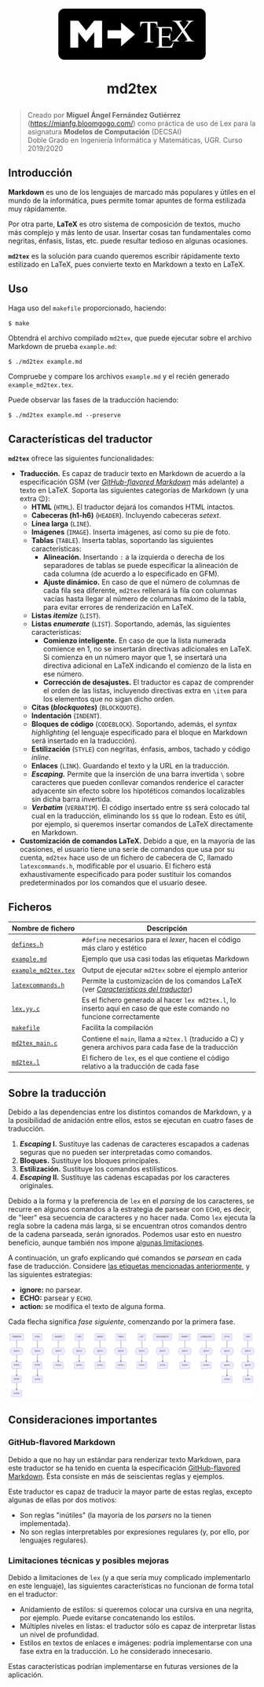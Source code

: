 <p align="center">
    <img src="./resources/logo.png" width="300px">
</p>

<h1 align="center"><p align="center">md2tex</h1></h1>

> Creado por **Miguel Ángel Fernández Gutiérrez** (<https://mianfg.bloomgogo.com/>) como práctica de uso de Lex para la asignatura **Modelos de Computación** (DECSAI)  
> Doble Grado en Ingeniería Informática y Matemáticas, UGR. Curso 2019/2020

## Introducción

**Markdown** es uno de los lenguajes de marcado más populares y útiles en el mundo de la informática, pues permite tomar apuntes de forma estilizada muy rápidamente.

Por otra parte, **LaTeX** es otro sistema de composición de textos, mucho más complejo y más lento de usar. Insertar cosas tan fundamentales como negritas, énfasis, listas, etc. puede resultar tedioso en algunas ocasiones.

**`md2tex`** es la solución para cuando queremos escribir rápidamente texto estilizado en LaTeX, pues convierte texto en Markdown a texto en LaTeX.

## Uso

Haga uso del `makefile` proporcionado, haciendo:

~~~
$ make
~~~

Obtendrá el archivo compilado `md2tex`, que puede ejecutar sobre el archivo Markdown de prueba `example.md`:

~~~
$ ./md2tex example.md
~~~

Compruebe y compare los archivos `example.md` y el recién generado `example_md2tex.tex`.

Puede observar las fases de la traducción haciendo:

~~~
$ ./md2tex example.md --preserve
~~~

## Características del traductor

**`md2tex`** ofrece las siguientes funcionalidades:

* **Traducción.** Es capaz de traducir texto en Markdown de acuerdo a la especificación GSM (ver [_GitHub-flavored Markdown_](#) más adelante) a texto en LaTeX. Soporta las siguientes categorías de Markdown (y una extra :wink:):
  * **HTML** (`HTML`). El traductor dejará los comandos HTML intactos.
  * **Cabeceras (h1-h6)** (`HEADER`). Incluyendo cabeceras _setext_.
  * **Línea larga** (`LINE`).
  * **Imágenes** (`IMAGE`). Inserta imágenes, así como su pie de foto.
  * **Tablas** (`TABLE`). Inserta tablas, soportando las siguientes características:
    * **Alineación.** Insertando `:` a la izquierda o derecha de los separadores de tablas se puede especificar la alineación de cada columna (de acuerdo a lo especificado en GFM).
    * **Ajuste dinámico.** En caso de que el número de columnas de cada fila sea diferente, `md2tex` rellenará la fila con columnas vacías hasta llegar al número de columnas máximo de la tabla, para evitar errores de renderización en LaTeX.
  * **Listas _itemize_** (`LIST`).
  * **Listas _enumerate_** (`LIST`). Soportando, además, las siguientes características:
    * **Comienzo inteligente.** En caso de que la lista numerada comience en 1, no se insertarán directivas adicionales en LaTeX. Si comienza en un número mayor que 1, se insertará una directiva adicional en LaTeX indicando el comienzo de la lista en ese número.
    * **Corrección de desajustes.** El traductor es capaz de comprender el orden de las listas, incluyendo directivas extra en `\item` para los elementos que no sigan dicho orden.
  * **Citas (_blockquotes_)** (`BLOCKQUOTE`).
  * **Indentación** (`INDENT`).
  * **Bloques de código** (`CODEBLOCK`). Soportando, además, el _syntax highlighting_ (el lenguaje especificado para el bloque en Markdown será insertado en la traducción).
  * **Estilización** (`STYLE`) con negritas, énfasis, ambos, tachado y código _inline_.
  * **Enlaces** (`LINK`). Guardando el texto y la URL en la traducción.
  * ***Escaping.*** Permite que la inserción de una barra invertida `\` sobre caracteres que pueden conllevar comandos renderice el caracter adyacente sin efecto sobre los hipotéticos comandos localizables sin dicha barra invertida.
  * **_Verbatim_** (`VERBATIM`). El código insertado entre `$$` será colocado tal cual en la traducción, eliminando los `$$` que lo rodean. Esto es útil, por ejemplo, si queremos insertar comandos de LaTeX directamente en Markdown.
* **Customización de comandos LaTeX.** Debido a que, en la mayoría de las ocasiones, el usuario tiene una serie de comandos que usa por su cuenta, `md2tex` hace uso de un fichero de cabecera de C, llamado `latexcommands.h`, modificable por el usuario. El fichero está exhaustivamente especificado para poder sustituir los comandos predeterminados por los comandos que el usuario desee.

## Ficheros

| Nombre de fichero | Descripción |
| --- | --- |
| [`defines.h`](./defines.h) | `#define` necesarios para el _lexer_, hacen el código más claro y estético |
| [`example.md`](./example.md) | Ejemplo que usa casi todas las etiquetas Markdown |
| [`example_md2tex.tex`](./example_md2tex.tex) | Output de ejecutar `md2tex` sobre el ejemplo anterior |
| [`latexcommands.h`](./latexcommands.h) | Permite la customización de los comandos LaTeX (ver [_Características del traductor_](#)) |
| [`lex.yy.c`](./lex.yy.c) | Es el fichero generado al hacer `lex md2tex.l`, lo inserto aquí en caso de que este comando no funcione correctamente |
| [`makefile`](./makefile) | Facilita la compilación |
| [`md2tex_main.c`](./md2tex_main.c) | Contiene el `main`, llama a `m2tex.l` (traducido a C) y genera archivos para cada fase de la traducción |
| [`md2tex.l`](./md2tex.l) | El fichero de `lex`, es el que contiene el código relativo a la traducción de cada fase |

## Sobre la traducción

Debido a las dependencias entre los distintos comandos de Markdown, y a la posibilidad de anidación entre ellos, estos se ejecutan en cuatro fases de traducción.

1. **_Escaping_ I.** Sustituye las cadenas de caracteres escapados a cadenas seguras que no pueden ser interpretadas como comandos.
2. **Bloques.** Sustituye los bloques principales.
3. **Estilización.** Sustituye los comandos estilísticos.
4. **_Escaping_ II.** Sustituye las cadenas escapadas por los caracteres originales.

Debido a la forma y la preferencia de `lex` en el _parsing_ de los caracteres, se recurre en algunos comandos a la estrategia de parsear con `ECHO`, es decir, de "leer" esa secuencia de caracteres y no hacer nada. Como `lex` ejecuta la regla sobre la cadena más larga, si se encuentran otros comandos dentro de la cadena parseada, serán ignorados. Podemos usar esto en nuestro beneficio, aunque también nos impone [algunas limitaciones](#).

A continuación, un grafo explicando qué comandos se _parsean_ en cada fase de traducción. Considere [las etiquetas mencionadas anteriormente](#), y las siguientes estrategias:

* **ignore:** no parsear.
* **ECHO:** parsear y `ECHO`.
* **action:** se modifica el texto de alguna forma.

Cada flecha significa _fase siguiente_, comenzando por la primera fase.

![phasegraph](./resources/phasegraph.png)

## Consideraciones importantes

### GitHub-flavored Markdown

Debido a que no hay un estándar para renderizar texto Markdown, para este traductor se ha tenido en cuenta la especificación [GitHub-flavored Markdown](). Ésta consiste en más de seiscientas reglas y ejemplos.

Este traductor es capaz de traducir la mayor parte de estas reglas, excepto algunas de ellas por dos motivos:

* Son reglas "inútiles" (la mayoría de los _parsers_ no la tienen implementada).
* No son reglas interpretables por expresiones regulares (y, por ello, por lenguajes regulares).

### Limitaciones técnicas y posibles mejoras

Debido a limitaciones de `lex` (y a que sería muy complicado implementarlo en este lenguaje), las siguientes características no funcionan de forma total en el traductor:

* Anidamiento de estilos: si queremos colocar una cursiva en una negrita, por ejemplo. Puede evitarse concatenando los estilos.
* Múltiples niveles en listas: el traductor sólo es capaz de interpretar listas un nivel de profundidad.
* Estilos en textos de enlaces e imágenes: podría implementarse con una fase extra en la traducción. Lo he considerado innecesario.

Estas características podrían implementarse en futuras versiones de la aplicación.